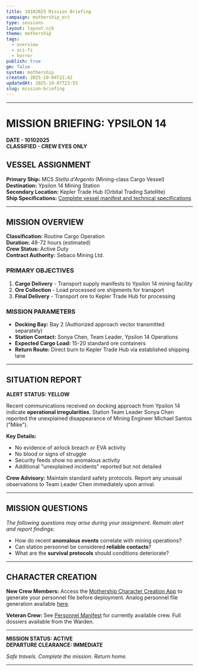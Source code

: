 ```yaml
---
title: 10102025 Mission Briefing
campaign: mothership_oct
type: sessions
layout: layout.njk
theme: mothership
tags:
  - overview
  - sci-fi
  - horror
publish: true
gm: false
system: mothership
created: 2025-10-04T21:42
updatedAt: 2025-10-07T23:55
slug: mission-briefing
---
```


***

# MISSION BRIEFING: YPSILON 14
**DATE - 10102025**  
**CLASSIFIED - CREW EYES ONLY**

## VESSEL ASSIGNMENT
**Primary Ship:** MCS *Stella d'Argento* (Mining-class Cargo Vessel)  
**Destination:** Ypsilon 14 Mining Station  
**Secondary Location:** Kepler Trade Hub (Orbital Trading Satellite)  
**Ship Specifications:** [Complete vessel manifest and technical specifications](/stella-dargento/)
***

## MISSION OVERVIEW
**Classification:** Routine Cargo Operation  
**Duration:** 48-72 hours (estimated)  
**Crew Status:** Active Duty  
**Contract Authority:** Sebaco Mining Ltd.  

### PRIMARY OBJECTIVES
1. **Cargo Delivery** - Transport supply manifests to Ypsilon 14 mining facility
2. **Ore Collection** - Load processed ore shipments for transport
3. **Final Delivery** - Transport ore to Kepler Trade Hub for processing

### MISSION PARAMETERS
- **Docking Bay:** Bay 2 (Authorized approach vector transmitted separately)
- **Station Contact:** Sonya Chen, Team Leader, Ypsilon 14 Operations
- **Expected Cargo Load:** 15-20 standard ore containers
- **Return Route:** Direct burn to Kepler Trade Hub via established shipping lane

***

## SITUATION REPORT
**ALERT STATUS: YELLOW**

Recent communications received on docking approach from Ypsilon 14 indicate **operational irregularities**. Station Team Leader Sonya Chen reported the unexplained disappearance of Mining Engineer Michael Santos ("Mike"). 

**Key Details:**
- No evidence of airlock breach or EVA activity
- No blood or signs of struggle
- Security feeds show no anomalous activity
- Additional "unexplained incidents" reported but not detailed

**Crew Advisory:** Maintain standard safety protocols. Report any unusual observations to Team Leader Chen immediately upon arrival.

***

## MISSION QUESTIONS
*The following questions may arise during your assignment. Remain alert and report findings:*

- How do recent **anomalous events** correlate with mining operations?
- Can station personnel be considered **reliable contacts**?
- What are the **survival protocols** should conditions deteriorate?

***

## CHARACTER CREATION
**New Crew Members:** Access the [Mothership Character Creation App](https://www.tuesdayknightgames.com/pages/mothership-companion-app) to generate your personnel file before deployment. Analog personnel file generation available [here](/assets/pdfs/Mothership_Character_Profile_advanced.pdf).

**Veteran Crew:** See [Personnel Manifest](/crew-files/) for currently available crew. Full dossiers available from the Warden.

***

**MISSION STATUS: ACTIVE**  
**DEPARTURE CLEARANCE: IMMEDIATE**  

*Safe travels. Complete the mission. Return home.*

***